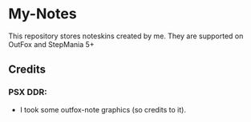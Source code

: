 # My-Notes

This repository stores noteskins created by me.
They are supported on OutFox and StepMania 5+

## Credits

### PSX DDR:
* I took some outfox-note graphics (so credits to it).
